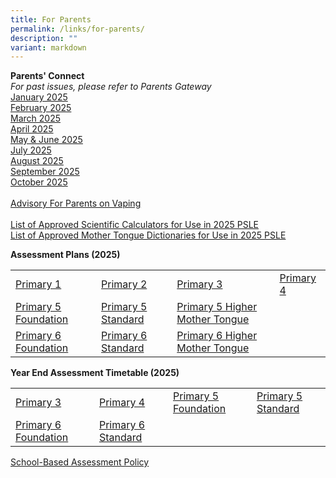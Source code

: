 ```yaml
---
title: For Parents
permalink: /links/for-parents/
description: ""
variant: markdown
---
```

**Parents' Connect** <br>
*For past issues, please refer to Parents Gateway*
<br>
[January 2025](https://drive.google.com/file/d/1bkji4RSPDXN7JvwfyxXy84-q8Sa6051p/view?usp=sharing) 
<br>
[February 2025](https://drive.google.com/file/d/1NUYDaGgIh3lb8zeRsn3pSHHwOtbngPdD/view?usp=sharing)
<br>
[March 2025](https://drive.google.com/file/d/1ZvP2xPYepJQVj79hgwzPl2C5dsDkvWS-/view?usp=sharing)
<br>
[April 2025](https://drive.google.com/file/d/1JlovFtAVgttWPihDqir6uLr98XO-rcqx/view?usp=drive_link)
<br>
[May &amp; June 2025](https://drive.google.com/file/d/15rtXYwPIPAVcD5RxBtjbF-dJNmW5wThj/view?usp=sharing)
<br>
[July 2025](https://drive.google.com/file/d/1UatURDyiGNJkcnkl7VxnwIrAqP0F0xf3/view?usp=drive_link)
<br>
[August 2025](https://drive.google.com/file/d/1tJl98B4Qax8ZLfaCtzB8RUuasijbV-yq/view?usp=drive_link)
<br>
[September 2025](https://drive.google.com/file/d/14s2c9-aZgg804foin6AJwoKuCiBDtqN0/view?usp=drive_link)
<br>
[October 2025](https://drive.google.com/file/d/1l63xekzRZkh8c9JUvYRhNa4J_p8-6Mf6/view?usp=drive_link)
<br>
<br>
[Advisory For Parents on Vaping](https://drive.google.com/file/d/1yQOVWzTTfDj_FluzAJ968Bj80kwvIsdY/view?usp=sharing)
<br>
<br>
[List of Approved Scientific Calculators for Use in 2025 PSLE](https://drive.google.com/file/d/1tvglVzfv-PEFTG93m6iaSGgn8rcEqQIM/view?usp=sharing)
<br>
[List of Approved Mother Tongue Dictionaries for Use in 2025 PSLE](https://drive.google.com/file/d/1RLHFnuy7_7AKh_qA_Q9X8_KxVB2ffCZL/view?usp=sharing)

**Assessment Plans (2025)**  

|  |  |  |  |
| -------- | -------- | -------- | -------- |
| [Primary 1](https://drive.google.com/file/d/1PWvzlCfrnFF8q5wYnSCHI3U7nDPpC5jk/view?usp=drive_link) | [Primary 2](https://drive.google.com/file/d/1LddwGp5FYGiawXRNVTaRCTrDDrjVx1Fd/view?usp=sharing) | [Primary 3](https://drive.google.com/file/d/125_KvPXxUoXJCQ6QtfVPa4Dqnz5PB5Sp/view?usp=sharing) | [Primary 4](https://drive.google.com/file/d/1Zf1vEcmr8YtwwjCa9Eo4MSxftk6GWygI/view?usp=sharing) |
| [Primary 5 Foundation](https://drive.google.com/file/d/1MrsmiuOS0a6QP-3AhSu4eCZMO8o485RI/view?usp=sharing) | [Primary 5 Standard](https://drive.google.com/file/d/1ZGcpWFuyXhFBL8MVGzK1--2RQB5oMEP8/view?usp=sharing) | [Primary 5 Higher Mother Tongue](https://drive.google.com/file/d/1mlEvTSjXMMwhqXKdzKVl3OrB0srgnS_j/view?usp=sharing) |  
[Primary 6 Foundation](https://drive.google.com/file/d/1hCvAClaWJNVhphrVB395z-Eg637mgW1O/view?usp=sharing) | [Primary 6 Standard](https://drive.google.com/file/d/1g5wzbn_SC3dBBUAkj2wAmklVNQYLW6bI/view?usp=sharing) | [Primary 6 Higher Mother Tongue](https://drive.google.com/file/d/1uddWXygG7NWMwdwrHbAtHSUvbM4Oc_8D/view?usp=sharing) | 


**Year End Assessment Timetable (2025)**  

|  |  |  |  |
| -------- | -------- | -------- | -------- |
| [Primary 3](https://drive.google.com/file/d/1-q0nMTx8iaLQ5FATt6ihr7TDkWMVUm6b/view?usp=drive_link) | [Primary 4](https://drive.google.com/file/d/1qdk5DxdmORbIYH8_40vmBQdq93RQFXiu/view?usp=sharing) | [Primary 5 Foundation](https://drive.google.com/file/d/1Q290y0gFEWB8jKENf0kYYf753TOaVzgE/view?usp=sharing) | [Primary 5 Standard](https://drive.google.com/file/d/1vTA9dxzO0KkSaHGdO2axOaF3uo3ffqw9/view?usp=drive_link) |
| [Primary 6 Foundation](https://drive.google.com/file/d/11-bLgSw4JlcmykHiyoWqtCw2-Y-GYo3L/view?usp=sharing) | [Primary 6 Standard](https://drive.google.com/file/d/1KOCTLBLmZsuigExFLrzwcj29M80y_GYT/view?usp=sharing) |


[School-Based Assessment Policy](https://drive.google.com/file/d/1fCvz3jOLVLG62hxcFqnCkXCAGTzworS7/view?usp=sharing)